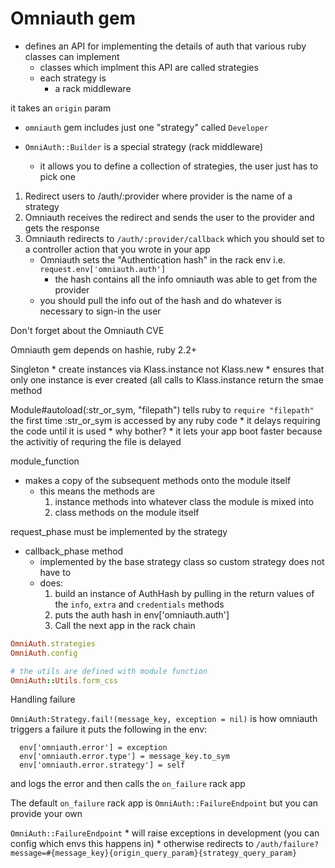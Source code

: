 # Omniauth gem


* defines an API for implementing the details of auth that various ruby classes can implement
    * classes which implment this API are called strategies
    * each strategy is
        * a rack middleware


it takes an `origin` param

* `omniauth` gem includes just one "strategy" called `Developer`


* `OmniAuth::Builder` is a special strategy (rack middleware)
    * it allows you to define a collection of strategies, the user just has to pick one



1. Redirect users to /auth/:provider where provider is the name of a strategy
1. Omniauth receives the redirect and sends the user to the provider and gets the response
1. Omniauth redirects to `/auth/:provider/callback` which you should set to a controller action that you wrote in your app
    * Omniauth sets the "Authentication hash" in the rack env i.e. `request.env['omniauth.auth']`
        * the hash contains all the info omniauth was able to get from the provider
    * you should pull the info out of the hash and do whatever is necessary to sign-in the user



Don't forget about the Omniauth CVE

Omniauth gem
    depends on hashie, ruby 2.2+


Singleton
    * create instances via Klass.instance not Klass.new
    * ensures that only one instance is ever created (all calls to Klass.instance return the smae method


Module#autoload(:str_or_sym, "filepath")
tells ruby to `require "filepath"` the first time :str_or_sym is accessed by any ruby code
    * it delays requiring the code until it is used
    * why bother?
        * it lets your app boot faster because the activitiy of requring the file is delayed

module_function
* makes a copy of the subsequent methods onto the module itself
    * this means the methods are
        1. instance methods into whatever class the module is mixed into
        2. class methods on the module itself



request_phase
    must be implemented by the strategy

* callback_phase method
    * implemented by the base strategy class so custom strategy does not have to
    * does:
        1. build an instance of AuthHash by pulling in the return values of the `info`, `extra` and `credentials` methods
        1. puts the auth hash in  env['omniauth.auth']
        1. Call the next app in the rack chain

```ruby
OmniAuth.strategies
OmniAuth.config

# the utils are defined with module function
OmniAuth::Utils.form_css
```

Handling failure

`OmniAuth:Strategy.fail!(message_key, exception = nil)` is how omniauth triggers a failure
it puts the following in the env:

      env['omniauth.error'] = exception
      env['omniauth.error.type'] = message_key.to_sym
      env['omniauth.error.strategy'] = self

and logs the error
and then calls the `on_failure` rack app

The default `on_failure` rack app is `OmniAuth::FailureEndpoint` but you can provide your own

`OmniAuth::FailureEndpoint`
    * will raise exceptions in development (you can config which envs this happens in)
    * otherwise redirects to `/auth/failure?message=#{message_key}{origin_query_param}{strategy_query_param}`
